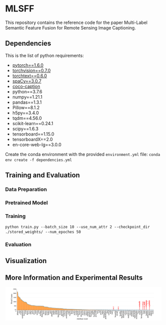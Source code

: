 # MLSFF

This repository contains the reference code for the paper Multi-Label Semantic Feature Fusion for Remote Sensing Image Captioning.

## Dependencies
This is the list of python requirements:
- [pytorch==1.6.0](http://pytorch.org/)
- [torchvision==0.7.0](https://github.com/pytorch/vision)
- [torchtext==0.6.0](https://github.com/pytorch/text)
- [spaCy==3.0.7](https://github.com/explosion/spaCy)
- [coco-caption](https://github.com/jiasenlu/coco-caption)
- python==3.7.6
- numpy==1.21.1
- pandas==1.3.1
- Pillow==8.1.2
- h5py==3.4.0
- tqdm==4.56.0
- scikit-learn==0.24.1
- scipy==1.6.3
- tensorboard==1.15.0
- tensorboardX==2.0
- en-core-web-lg==3.0.0

Create the conda environment with the provided ```environment.yml``` file:
    ```
    conda env create -f dependencies.yml
    ```  

## Training and Evaluation
### Data Preparation

### Pretrained Model

### Training
```
python train.py --batch_size 10 --use_num_attr 2 --checkpoint_dir ./stored_weights/ --num_epoches 50
```
### Evaluation

## Visualization

## More Information and Experimental Results

![word counts ucm](Figures/word_count.png)

